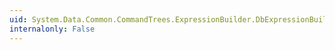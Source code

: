 ```yaml
---
uid: System.Data.Common.CommandTrees.ExpressionBuilder.DbExpressionBuilder.FullOuterJoin(System.Data.Common.CommandTrees.DbExpressionBinding,System.Data.Common.CommandTrees.DbExpressionBinding,System.Data.Common.CommandTrees.DbExpression)
internalonly: False
---
```

